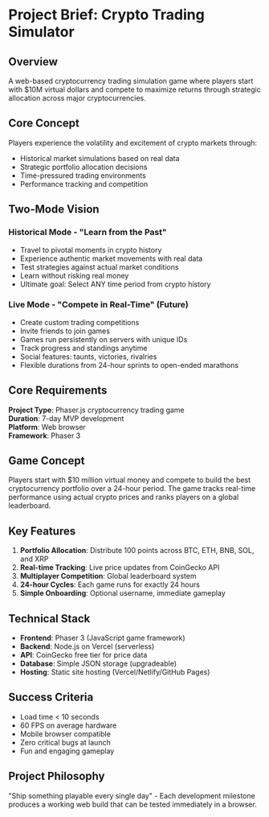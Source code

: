 # Project Brief: Crypto Trading Simulator

## Overview
A web-based cryptocurrency trading simulation game where players start with $10M virtual dollars and compete to maximize returns through strategic allocation across major cryptocurrencies.

## Core Concept
Players experience the volatility and excitement of crypto markets through:
- Historical market simulations based on real data
- Strategic portfolio allocation decisions
- Time-pressured trading environments
- Performance tracking and competition

## Two-Mode Vision

### Historical Mode - "Learn from the Past"
- Travel to pivotal moments in crypto history
- Experience authentic market movements with real data
- Test strategies against actual market conditions
- Learn without risking real money
- Ultimate goal: Select ANY time period from crypto history

### Live Mode - "Compete in Real-Time" (Future)
- Create custom trading competitions
- Invite friends to join games
- Games run persistently on servers with unique IDs
- Track progress and standings anytime
- Social features: taunts, victories, rivalries
- Flexible durations from 24-hour sprints to open-ended marathons

## Core Requirements

**Project Type**: Phaser.js cryptocurrency trading game  
**Duration**: 7-day MVP development  
**Platform**: Web browser  
**Framework**: Phaser 3  

## Game Concept

Players start with $10 million virtual money and compete to build the best cryptocurrency portfolio over a 24-hour period. The game tracks real-time performance using actual crypto prices and ranks players on a global leaderboard.

## Key Features

1. **Portfolio Allocation**: Distribute 100 points across BTC, ETH, BNB, SOL, and XRP
2. **Real-time Tracking**: Live price updates from CoinGecko API
3. **Multiplayer Competition**: Global leaderboard system
4. **24-hour Cycles**: Each game runs for exactly 24 hours
5. **Simple Onboarding**: Optional username, immediate gameplay

## Technical Stack

- **Frontend**: Phaser 3 (JavaScript game framework)
- **Backend**: Node.js on Vercel (serverless)
- **API**: CoinGecko free tier for price data
- **Database**: Simple JSON storage (upgradeable)
- **Hosting**: Static site hosting (Vercel/Netlify/GitHub Pages)

## Success Criteria

- Load time < 10 seconds
- 60 FPS on average hardware
- Mobile browser compatible
- Zero critical bugs at launch
- Fun and engaging gameplay

## Project Philosophy

"Ship something playable every single day" - Each development milestone produces a working web build that can be tested immediately in a browser. 